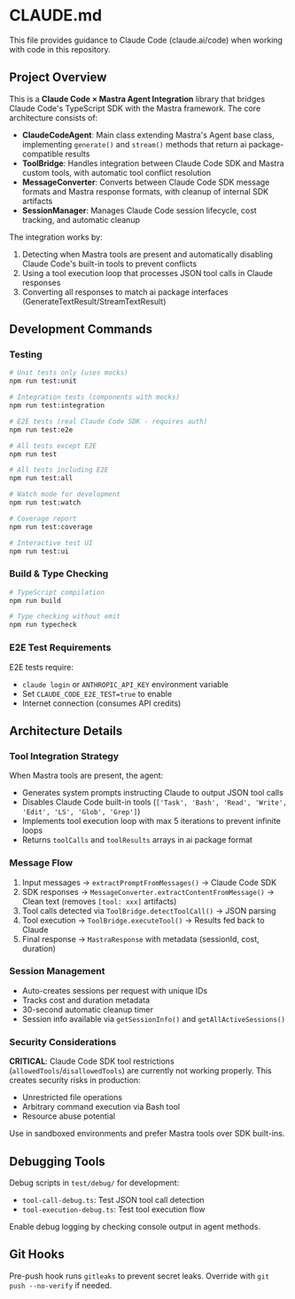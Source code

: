 # CLAUDE.md

This file provides guidance to Claude Code (claude.ai/code) when working with code in this repository.

## Project Overview

This is a **Claude Code × Mastra Agent Integration** library that bridges Claude Code's TypeScript SDK with the Mastra framework. The core architecture consists of:

- **ClaudeCodeAgent**: Main class extending Mastra's Agent base class, implementing `generate()` and `stream()` methods that return ai package-compatible results
- **ToolBridge**: Handles integration between Claude Code SDK and Mastra custom tools, with automatic tool conflict resolution
- **MessageConverter**: Converts between Claude Code SDK message formats and Mastra response formats, with cleanup of internal SDK artifacts
- **SessionManager**: Manages Claude Code session lifecycle, cost tracking, and automatic cleanup

The integration works by:
1. Detecting when Mastra tools are present and automatically disabling Claude Code's built-in tools to prevent conflicts
2. Using a tool execution loop that processes JSON tool calls in Claude responses
3. Converting all responses to match ai package interfaces (GenerateTextResult/StreamTextResult)

## Development Commands

### Testing
```bash
# Unit tests only (uses mocks)
npm run test:unit

# Integration tests (components with mocks)  
npm run test:integration

# E2E tests (real Claude Code SDK - requires auth)
npm run test:e2e

# All tests except E2E
npm run test

# All tests including E2E
npm run test:all

# Watch mode for development
npm run test:watch

# Coverage report
npm run test:coverage

# Interactive test UI
npm run test:ui
```

### Build & Type Checking
```bash
# TypeScript compilation
npm run build

# Type checking without emit
npm run typecheck
```

### E2E Test Requirements
E2E tests require:
- `claude login` or `ANTHROPIC_API_KEY` environment variable
- Set `CLAUDE_CODE_E2E_TEST=true` to enable
- Internet connection (consumes API credits)

## Architecture Details

### Tool Integration Strategy
When Mastra tools are present, the agent:
- Generates system prompts instructing Claude to output JSON tool calls
- Disables Claude Code built-in tools (`['Task', 'Bash', 'Read', 'Write', 'Edit', 'LS', 'Glob', 'Grep']`)
- Implements tool execution loop with max 5 iterations to prevent infinite loops
- Returns `toolCalls` and `toolResults` arrays in ai package format

### Message Flow
1. Input messages → `extractPromptFromMessages()` → Claude Code SDK
2. SDK responses → `MessageConverter.extractContentFromMessage()` → Clean text (removes `[tool: xxx]` artifacts)
3. Tool calls detected via `ToolBridge.detectToolCall()` → JSON parsing
4. Tool execution → `ToolBridge.executeTool()` → Results fed back to Claude
5. Final response → `MastraResponse` with metadata (sessionId, cost, duration)

### Session Management
- Auto-creates sessions per request with unique IDs
- Tracks cost and duration metadata
- 30-second automatic cleanup timer
- Session info available via `getSessionInfo()` and `getAllActiveSessions()`

### Security Considerations
**CRITICAL**: Claude Code SDK tool restrictions (`allowedTools`/`disallowedTools`) are currently not working properly. This creates security risks in production:
- Unrestricted file operations
- Arbitrary command execution via Bash tool
- Resource abuse potential

Use in sandboxed environments and prefer Mastra tools over SDK built-ins.

## Debugging Tools
Debug scripts in `test/debug/` for development:
- `tool-call-debug.ts`: Test JSON tool call detection
- `tool-execution-debug.ts`: Test tool execution flow

Enable debug logging by checking console output in agent methods.

## Git Hooks
Pre-push hook runs `gitleaks` to prevent secret leaks. Override with `git push --no-verify` if needed.